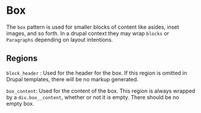 # Box

The `box` pattern is used for smaller blocks of content like asides, inset images, and so forth. In a drupal context they may wrap `blocks` or `Paragraphs` depending on layout intentions.

## Regions

`block_header` : Used for the header for the box. If this region is omitted in Drupal templates, there will be no markup generated.

`box_content`: Used for the content of the box. This region is always wrapped by a `div.box__content`, whether or not it is empty. There should be no empty box.

